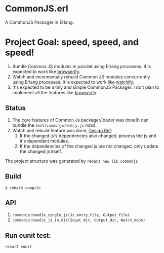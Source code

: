 CommonJS.erl
=====
A CommonJS Packager in Erlang.

# Project Goal: speed, speed, and speed!
1. Bundle Common JS modules in parallel using Erlang processes. It is expected to work like [browserify](https://github.com/substack/node-browserify).
2. Watch and incrementally rebuild Common JS modules concurrently using Erlang processes. It is expected to work like [watchify](https://github.com/substack/watchify).
3. It's expected to be a tiny and simple CommonJS Packager. I do't plan to implement all the features like [browserify](https://github.com/substack/node-browserify).

## Status
1. The core features of Common Js packager/loader was done(It can bundle the `test/commonjs/entry.js` now). 
2. Watch and rebuild feature was done, [Design Ref](https://github.com/dongyuwei/CommonJS.erl/issues/2):
    1. If the changed js's dependencies also changed, process the js and it's dependent modules.
    2. If the dependencies of the changed js are not changed, only update the changed js itself.

The project structure was generated by `rebar3 new lib commonjs`


Build
-----

    $ rebar3 compile

API
-----
1. `commonjs:bundle_single_js(Js_entry_file, Output_file)`
2. `commonjs:bundle_js_in_dir(Input_dir, Output_dir, Watch_mode)`

Run eunit test:
-----
`rebar3 eunit`
